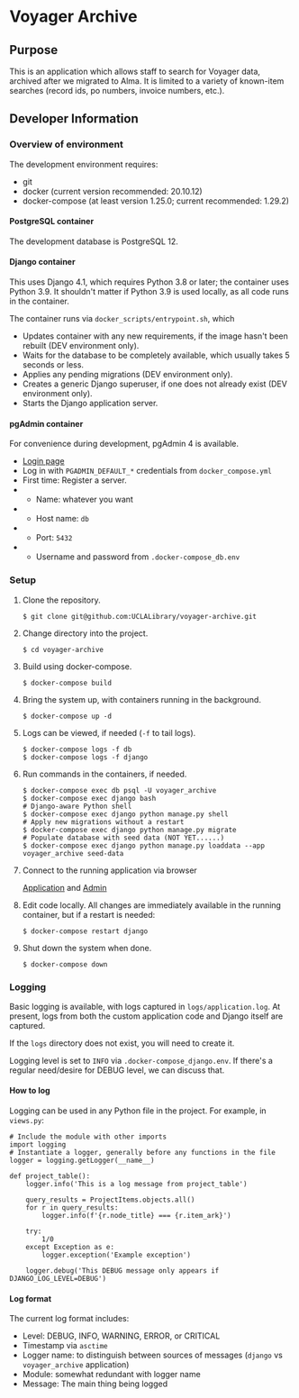 # Voyager Archive

## Purpose

This is an application which allows staff to search for Voyager data, archived after we migrated to Alma.
It is limited to a variety of known-item searches (record ids, po numbers, invoice numbers, etc.).

## Developer Information

### Overview of environment

The development environment requires:
* git
* docker (current version recommended: 20.10.12)
* docker-compose (at least version 1.25.0; current recommended: 1.29.2)

#### PostgreSQL container

The development database is PostgreSQL 12.

#### Django container

This uses Django 4.1, which requires Python 3.8 or later; the container uses Python 3.9.
It shouldn't matter if Python 3.9 is used locally, as all code runs in the container.

The container runs via `docker_scripts/entrypoint.sh`, which
* Updates container with any new requirements, if the image hasn't been rebuilt (DEV environment only).
* Waits for the database to be completely available, which usually takes 5 seconds or less.
* Applies any pending migrations (DEV environment only).
* Creates a generic Django superuser, if one does not already exist (DEV environment only).
* Starts the Django application server.

#### pgAdmin container

For convenience during development, pgAdmin 4 is available.
* [Login page](http://localhost:5050)
* Log in with `PGADMIN_DEFAULT_*` credentials from `docker_compose.yml`
* First time: Register a server.
*  - Name: whatever you want
*  - Host name: `db`
*  - Port: `5432`
*  - Username and password from `.docker-compose_db.env`


### Setup
1. Clone the repository.

   `$ git clone git@github.com:UCLALibrary/voyager-archive.git`

2. Change directory into the project.

   `$ cd voyager-archive`

3. Build using docker-compose.

   `$ docker-compose build`

4. Bring the system up, with containers running in the background.

   `$ docker-compose up -d`

5. Logs can be viewed, if needed (`-f` to tail logs).

   ```
   $ docker-compose logs -f db
   $ docker-compose logs -f django
   ```

6. Run commands in the containers, if needed.

   ```
   $ docker-compose exec db psql -U voyager_archive
   $ docker-compose exec django bash
   # Django-aware Python shell
   $ docker-compose exec django python manage.py shell
   # Apply new migrations without a restart
   $ docker-compose exec django python manage.py migrate
   # Populate database with seed data (NOT YET......)
   $ docker-compose exec django python manage.py loaddata --app voyager_archive seed-data
   ```
7. Connect to the running application via browser

   [Application](http://127.0.0.1:8000) and [Admin](http://127.0.0.1:8000/admin)

8. Edit code locally.  All changes are immediately available in the running container, but if a restart is needed:

   `$ docker-compose restart django`

9. Shut down the system when done.

   `$ docker-compose down`

### Logging

Basic logging is available, with logs captured in `logs/application.log`.  At present, logs from both the custom application code and Django itself are captured.

If the `logs` directory does not exist, you will need to create it.

Logging level is set to `INFO` via `.docker-compose_django.env`.  If there's a regular need/desire for DEBUG level, we can discuss that.

#### How to log

Logging can be used in any Python file in the project.  For example, in `views.py`:
```
# Include the module with other imports
import logging
# Instantiate a logger, generally before any functions in the file
logger = logging.getLogger(__name__)

def project_table():
    logger.info('This is a log message from project_table')

    query_results = ProjectItems.objects.all()
    for r in query_results:
        logger.info(f'{r.node_title} === {r.item_ark}')

    try:
        1/0
    except Exception as e:
        logger.exception('Example exception')

    logger.debug('This DEBUG message only appears if DJANGO_LOG_LEVEL=DEBUG')
```

#### Log format
The current log format includes:
* Level: DEBUG, INFO, WARNING, ERROR, or CRITICAL
* Timestamp via `asctime`
* Logger name: to distinguish between sources of messages (`django` vs `voyager_archive` application)
* Module: somewhat redundant with logger name
* Message: The main thing being logged
